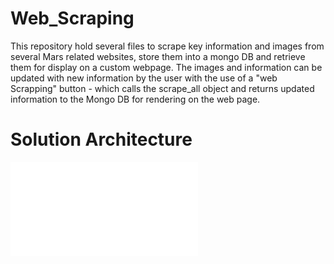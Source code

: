 # Web_Scraping
This repository hold several files to scrape key information and images from several Mars related websites, store them into a mongo DB and retrieve them for display on a custom webpage. The images and information can be updated with new information by the user with the use of a "web Scrapping" button - which calls the scrape_all object and returns updated information to the Mongo DB for rendering on the web page. 

# Solution Architecture

![Web Scrapping Architecture](web_scraping_architecture.pdf)

